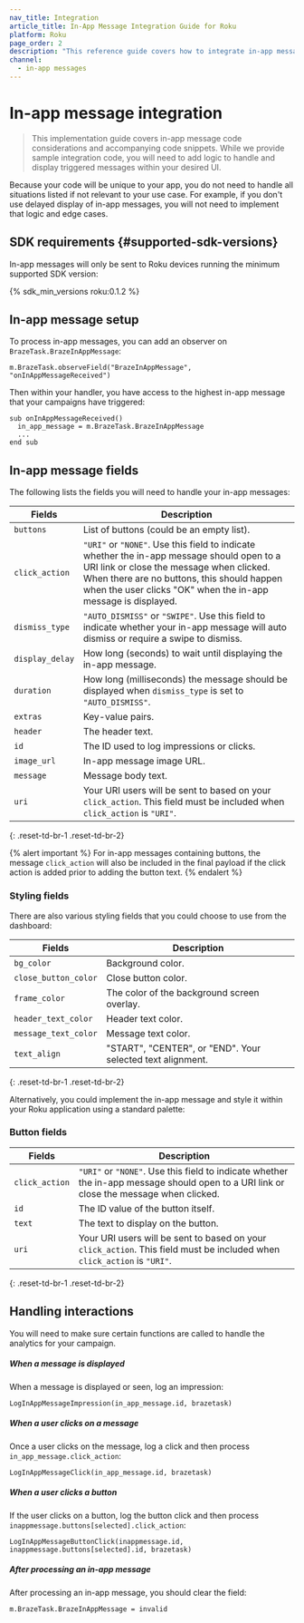 ```yaml
---
nav_title: Integration
article_title: In-App Message Integration Guide for Roku
platform: Roku
page_order: 2
description: "This reference guide covers how to integrate in-app messages for Roku and relevant code considerations"
channel:
  - in-app messages
---
```


# In-app message integration

> This implementation guide covers in-app message code considerations and accompanying code snippets. While we provide sample integration code, you will need to add logic to handle and display triggered messages within your desired UI. 

Because your code will be unique to your app, you do not need to handle all situations listed if not relevant to your use case. For example, if you don't use delayed display of in-app messages, you will not need to implement that logic and edge cases.

## SDK requirements {#supported-sdk-versions}

In-app messages will only be sent to Roku devices running the minimum supported SDK version:

{% sdk_min_versions roku:0.1.2 %}

## In-app message setup

To process in-app messages, you can add an observer on `BrazeTask.BrazeInAppMessage`:

```brightscript
m.BrazeTask.observeField("BrazeInAppMessage", "onInAppMessageReceived")
```

Then within your handler, you have access to the highest in-app message that your campaigns have triggered:

```brightscript
sub onInAppMessageReceived()
  in_app_message = m.BrazeTask.BrazeInAppMessage
  ...
end sub
```

## In-app message fields

The following lists the fields you will need to handle your in-app messages:

| Fields | Description |
| ------ | ----------- |
| `buttons` | List of buttons (could be an empty list). |
| `click_action` | `"URI"` or `"NONE"`. Use this field to indicate whether the in-app message should open to a URI link or close the message when clicked. When there are no buttons, this should happen when the user clicks "OK" when the in-app message is displayed. |
| `dismiss_type` | `"AUTO_DISMISS"` or `"SWIPE"`. Use this field to indicate whether your in-app message will auto dismiss or require a swipe to dismiss. |
| `display_delay` | How long (seconds) to wait until displaying the in-app message. |
| `duration` | How long (milliseconds) the message should be displayed when `dismiss_type` is set to `"AUTO_DISMISS"`. |
| `extras` | Key-value pairs. |
| `header` | The header text. |
| `id` | The ID used to log impressions or clicks. |
| `image_url` | In-app message image URL. |
| `message` | Message body text. |
| `uri` | Your URI users will be sent to based on your `click_action`. This field must be included when `click_action` is `"URI"`. |
{: .reset-td-br-1 .reset-td-br-2}

{% alert important %}
For in-app messages containing buttons, the message `click_action` will also be included in the final payload if the click action is added prior to adding the button text.
{% endalert %}

### Styling fields
There are also various styling fields that you could choose to use from the dashboard:

| Fields | Description |
| ------ | ----------- |
| `bg_color` | Background color. |
| `close_button_color` | Close button color. |
| `frame_color` | The color of the background screen overlay. |
| `header_text_color` | Header text color. |
| `message_text_color` | Message text color. |
| `text_align` | "START", "CENTER", or "END". Your selected text alignment. |
{: .reset-td-br-1 .reset-td-br-2}

Alternatively, you could implement the in-app message and style it within your Roku application using a standard palette:

### Button fields

| Fields | Description |
| ------ | ----------- |
| `click_action` | `"URI"` or `"NONE"`. Use this field to indicate whether the in-app message should open to a URI link or close the message when clicked. |
| `id` | The ID value of the button itself. |
| `text` | The text to display on the button. |
| `uri` | Your URI users will be sent to based on your `click_action`. This field must be included when `click_action` is `"URI"`. |
{: .reset-td-br-1 .reset-td-br-2}

## Handling interactions

You will need to make sure certain functions are called to handle the analytics for your campaign.

##### When a message is displayed

When a message is displayed or seen, log an impression:
```brightscript
LogInAppMessageImpression(in_app_message.id, brazetask)
```

##### When a user clicks on a message
Once a user clicks on the message, log a click and then process `in_app_message.click_action`:
```brightscript
LogInAppMessageClick(in_app_message.id, brazetask)
```

##### When a user clicks a button
If the user clicks on a button, log the button click and then process `inappmessage.buttons[selected].click_action`:

```brightscript
LogInAppMessageButtonClick(inappmessage.id, inappmessage.buttons[selected].id, brazetask)
```

##### After processing an in-app message
After processing an in-app message, you should clear the field:
```brightscript
m.BrazeTask.BrazeInAppMessage = invalid
```
